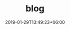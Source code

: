 ---
title: "blog"
date: 2019-01-29T13:49:23+06:00
draft: false

# meta description
description: "this is meta description"
posttyp: "folge"
counter: "0"
# type
type : "blog"
---
